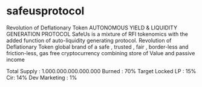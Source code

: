 # safeusprotocol
Revolution of Deflationary Token
AUTONOMOUS YIELD & LIQUIDITY GENERATION PROTOCOL
SafeUs is a mixture of RFI tokenomics with the added function of auto-liquidity generating protocol.
Revolution of Deflationary Token
global brand of a safe , trusted , fair , border-less and friction-less, gas free cryptocurrency combining store of Value and passive income

Total Supply : 1.000.000.000.000.000
Burned : 70%
Target Locked LP : 15%
Cir: 14%
Dev Marketing : 1%
